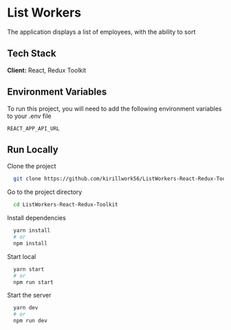 # List Workers

The application displays a list of employees, with the ability to sort

## Tech Stack

**Client:** React, Redux Toolkit

<!-- ## Demo -->

## Environment Variables

To run this project, you will need to add the following environment variables to your .env file

`REACT_APP_API_URL`

## Run Locally

Clone the project

```bash
  git clone https://github.com/kirillwork56/ListWorkers-React-Redux-Toolkit
```

Go to the project directory

```bash
  cd ListWorkers-React-Redux-Toolkit
```

Install dependencies

```bash
  yarn install
  # or
  npm install
```

Start local

```bash
  yarn start
  # or
  npm run start
```

Start the server

```bash
  yarn dev
  # or
  npm run dev
```
